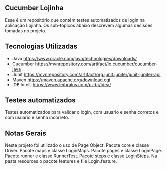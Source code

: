 ## Cucumber Lojinha
Esse é um repositório que contém testes automatizados de login na aplicação Lojinha.
Os sub-tópicos abaixo descrevem algumas decisões tomadas no projeto.

## Tecnologias Utilizadas

- Java
  https://www.oracle.com/java/technologies/downloads/
- Cucumber
  https://mvnrepository.com/artifact/io.cucumber/cucumber-java
- Junit
  https://mvnrepository.com/artifact/org.junit.jupiter/junit-jupiter-api
- Maven
  https://maven.apache.org/download.cgi
- IDE Intellj
  https://www.jetbrains.com/pt-br/idea/

## Testes automatizados

Testes automatizados para validar o login, com usuario e senha corretos e com usuario e senha incorreto.

## Notas Gerais
Neste projeto foi utilizado o uso de Page Object.
Pacote core e classe Driver.
Pacote maps e classe LoginMaps.
Pacote pages e classe LoginPage.
Pacote runner e classe RunnerTest.
Pacote steps e classe LoginSteps.
Na pasta resources o pacote features e file Login.feature.


